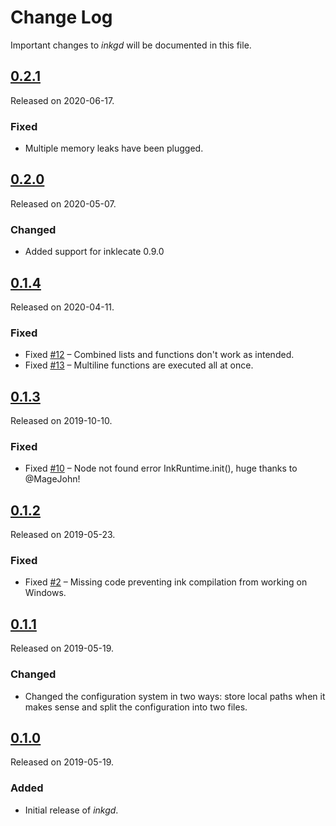 # Change Log
Important changes to _inkgd_ will be documented in this file.

## [0.2.1](https://github.com/ephread/inkgd/releases/tag/0.2.1)
Released on 2020-06-17.

### Fixed
- Multiple memory leaks have been plugged.

## [0.2.0](https://github.com/ephread/inkgd/releases/tag/0.2.0)
Released on 2020-05-07.

### Changed
- Added support for inklecate 0.9.0

## [0.1.4](https://github.com/ephread/inkgd/releases/tag/0.1.4)
Released on 2020-04-11.

### Fixed
- Fixed [#12] – Combined lists and functions don't work as intended.
- Fixed [#13] – Multiline functions are executed all at once.

[#12]: https://github.com/ephread/inkgd/issues/12
[#13]: https://github.com/ephread/inkgd/issues/13

## [0.1.3](https://github.com/ephread/inkgd/releases/tag/0.1.3)
Released on 2019-10-10.

### Fixed
- Fixed [#10] – Node not found error InkRuntime.init(), huge thanks to @MageJohn!

[#10]: https://github.com/ephread/inkgd/issues/10

## [0.1.2](https://github.com/ephread/inkgd/releases/tag/0.1.2)
Released on 2019-05-23.

### Fixed
- Fixed [#2] – Missing code preventing ink compilation from working on Windows.

[#2]: https://github.com/ephread/inkgd/issues/2

## [0.1.1](https://github.com/ephread/inkgd/releases/tag/0.1.1)
Released on 2019-05-19.

### Changed
- Changed the configuration system in two ways: store local paths when it makes sense and split the configuration into two files.

## [0.1.0](https://github.com/ephread/inkgd/releases/tag/0.1.0)
Released on 2019-05-19.

### Added
- Initial release of _inkgd_.
